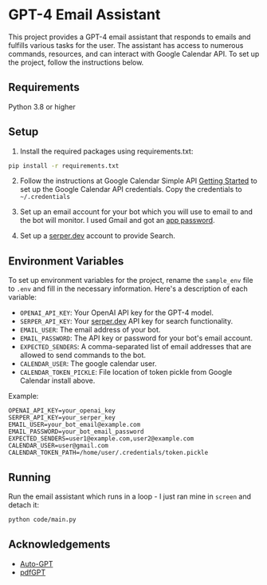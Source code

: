 # GPT-4 Email Assistant
This project provides a GPT-4 email assistant that responds to emails and fulfills various tasks for the user. The assistant has access to numerous commands, resources, and can interact with Google Calendar API. To set up the project, follow the instructions below.

## Requirements
Python 3.8 or higher

## Setup

1. Install the required packages using requirements.txt:

``` bash
pip install -r requirements.txt
```

2. Follow the instructions at Google Calendar Simple API [Getting Started](https://google-calendar-simple-api.readthedocs.io/en/latest/getting_started.html) to set up the Google Calendar API credentials. Copy the credentials to `~/.credentials`

3. Set up an email account for your bot which you will use to email to and the bot will monitor. I used Gmail and got an [app password](https://support.google.com/accounts/answer/185833?hl=en).

4. Set up a [serper.dev](https://serper.dev/) account to provide Search.

## Environment Variables

To set up environment variables for the project, rename the `sample_env` file to `.env` and fill in the necessary information. Here's a description of each variable:

* `OPENAI_API_KEY`: Your OpenAI API key for the GPT-4 model.
* `SERPER_API_KEY`: Your [serper.dev](https://serper.dev/) API key for search functionality.
* `EMAIL_USER`: The email address of your bot.
* `EMAIL_PASSWORD`: The API key or password for your bot's email account.
* `EXPECTED_SENDERS`: A comma-separated list of email addresses that are allowed to send commands to the bot.
* `CALENDAR_USER`: The google calendar user.
* `CALENDAR_TOKEN_PICKLE`: File location of token pickle from Google Calendar install above.

Example:

```plaintext
OPENAI_API_KEY=your_openai_key
SERPER_API_KEY=your_serper_key
EMAIL_USER=your_bot_email@example.com
EMAIL_PASSWORD=your_bot_email_password
EXPECTED_SENDERS=user1@example.com,user2@example.com
CALENDAR_USER=user@gmail.com
CALENDAR_TOKEN_PATH=/home/user/.credentials/token.pickle
```

## Running
Run the email assistant which runs in a loop - I just ran mine in `screen` and detach it:

``` bash
python code/main.py
```

## Acknowledgements
- [Auto-GPT](https://github.com/Torantulino/Auto-GPT)
- [pdfGPT](https://github.com/bhaskatripathi/pdfGPT)
